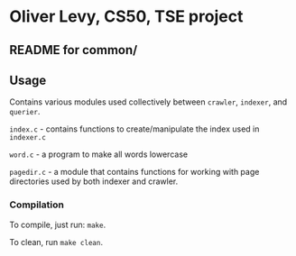 # Oliver Levy, CS50, TSE project
## README for common/

## Usage
Contains various modules used collectively between `crawler`, `indexer`, and `querier`.

`index.c` - contains functions to create/manipulate the index used in `indexer.c`

`word.c` - a program to make all words lowercase

`pagedir.c` - a module that contains functions for working with page directories used by both indexer and crawler.

### Compilation
To compile, just run: `make`. 

To clean, run `make clean`.
